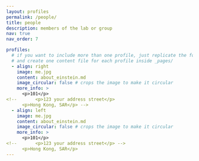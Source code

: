 ```yaml
---
layout: profiles
permalink: /people/
title: people
description: members of the lab or group
nav: true
nav_order: 7

profiles:
  # if you want to include more than one profile, just replicate the following block
  # and create one content file for each profile inside _pages/
  - align: right
    image: me.jpg
    content: about_einstein.md
    image_circular: false # crops the image to make it circular
    more_info: >
      <p>101</p>
<!--       <p>123 your address street</p>
      <p>Hong Kong, SAR</p> -->
  - align: left
    image: me.jpg
    content: about_einstein.md
    image_circular: false # crops the image to make it circular
    more_info: >
      <p>101</p>
<!--       <p>123 your address street</p> -->
      <p>Hong Kong, SAR</p>
---
```

